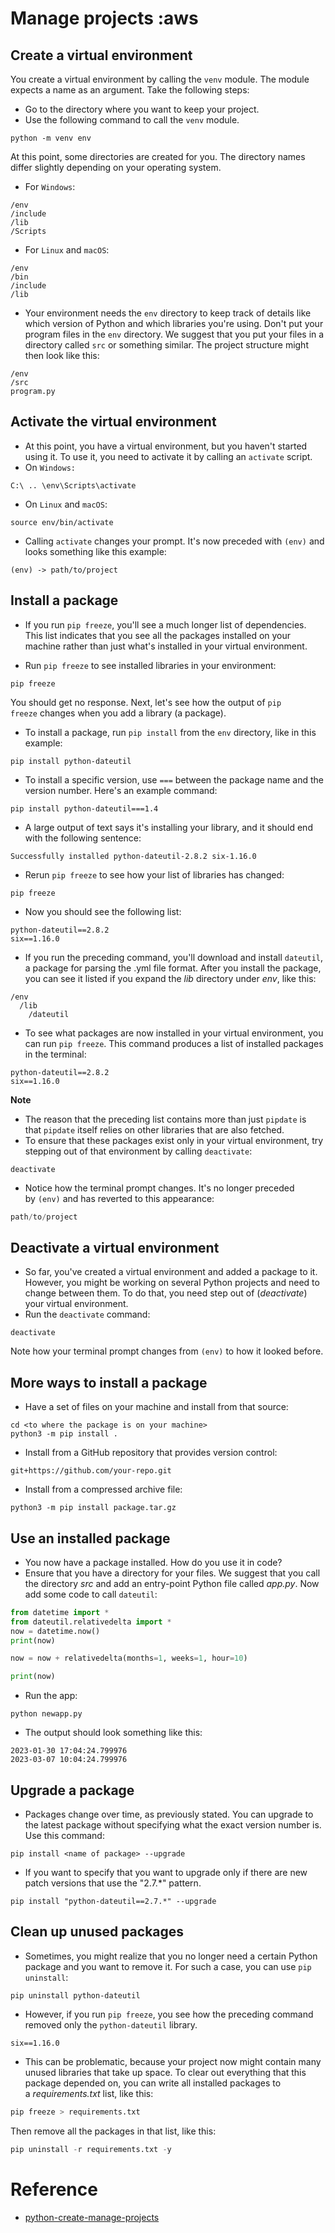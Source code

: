 # Manage projects :aws

## Create a virtual environment
You create a virtual environment by calling the `venv` module. The module expects a name as an argument.
Take the following steps:
- Go to the directory where you want to keep your project.
- Use the following command to call the `venv` module.
```shell
python -m venv env
```

At this point, some directories are created for you. The directory names differ slightly depending on your operating system.
- For `Windows`:
```shell
/env
/include
/lib
/Scripts
```

- For  `Linux` and `macOS`:
```shell
/env
/bin
/include
/lib
```

- Your environment needs the `env` directory to keep track of details like which version of Python and which libraries you're using. Don't put your program files in the `env` directory. We suggest that you put your files in a directory called `src` or something similar. The project structure might then look like this:
```shell
/env
/src
program.py  
```


## Activate the virtual environment
- At this point, you have a virtual environment, but you haven't started using it. To use it, you need to activate it by calling an `activate` script.
- On `Windows:`
```shell
C:\ .. \env\Scripts\activate
```

- On `Linux` and `macOS`:
```shell
source env/bin/activate
```

- Calling `activate` changes your prompt. It's now preceded with `(env)` and looks something like this example:
```shell
(env) -> path/to/project
```

## Install a package
- If you run `pip freeze`, you'll see a much longer list of dependencies. This list indicates that you see all the packages installed on your machine rather than just what's installed in your virtual environment.

- Run `pip freeze` to see installed libraries in your environment:
```shell
pip freeze
```
You should get no response. Next, let's see how the output of `pip freeze` changes when you add a library (a package).

- To install a package, run `pip install` from the `env` directory, like in this example:
```shell
pip install python-dateutil
```

- To install a specific version, use `===` between the package name and the version number. Here's an example command:
```shell
pip install python-dateutil===1.4
```

- A large output of text says it's installing your library, and it should end with the following sentence:
```shell
Successfully installed python-dateutil-2.8.2 six-1.16.0 
```

- Rerun `pip freeze` to see how your list of libraries has changed:
```shell
pip freeze
```

- Now you should see the following list:
```shell
python-dateutil==2.8.2
six==1.16.0
```

- If you run the preceding command, you'll download and install `dateutil`, a package for parsing the .yml file format. After you install the package, you can see it listed if you expand the _lib_ directory under _env_, like this:
```shell
/env
  /lib
    /dateutil
```

- To see what packages are now installed in your virtual environment, you can run `pip freeze`. This command produces a list of installed packages in the terminal:
```shell
python-dateutil==2.8.2
six==1.16.0
```

**Note**
- The reason that the preceding list contains more than just `pipdate` is that `pipdate` itself relies on other libraries that are also fetched.
- To ensure that these packages exist only in your virtual environment, try stepping out of that environment by calling `deactivate`:
```shell
deactivate
```

- Notice how the terminal prompt changes. It's no longer preceded by `(env)` and has reverted to this appearance:
```python
path/to/project
```


## Deactivate a virtual environment
- So far, you've created a virtual environment and added a package to it. However, you might be working on several Python projects and need to change between them. To do that, you need step out of (_deactivate_) your virtual environment.
- Run the `deactivate` command:
```shell
deactivate
```
Note how your terminal prompt changes from `(env)` to how it looked before.

## More ways to install a package
-   Have a set of files on your machine and install from that source:
```shell
cd <to where the package is on your machine>
python3 -m pip install .
```

-   Install from a GitHub repository that provides version control:
```shell
git+https://github.com/your-repo.git
```

-   Install from a compressed archive file:
```shell
python3 -m pip install package.tar.gz
```

## Use an installed package
- You now have a package installed. How do you use it in code?
- Ensure that you have a directory for your files. We suggest that you call the directory _src_ and add an entry-point Python file called _app.py_. Now add some code to call `dateutil`:
```python
from datetime import *
from dateutil.relativedelta import *
now = datetime.now()
print(now)

now = now + relativedelta(months=1, weeks=1, hour=10)

print(now)
```

- Run the app:
```shell
python newapp.py
```

- The output should look something like this:
```shell
2023-01-30 17:04:24.799976
2023-03-07 10:04:24.799976
```

## Upgrade a package
- Packages change over time, as previously stated. You can upgrade to the latest package without specifying what the exact version number is. Use this command:
```shell
pip install <name of package> --upgrade
```

- If you want to  specify that you want to upgrade only if there are new patch versions that use the "2.7.\*" pattern.
```shell
pip install "python-dateutil==2.7.*" --upgrade
```

## Clean up unused packages
- Sometimes, you might realize that you no longer need a certain Python package and you want to remove it. For such a case, you can use `pip uninstall`:
```shell
pip uninstall python-dateutil
```

- However, if you run `pip freeze`, you see how the preceding command removed only the `python-dateutil` library.
```shell
six==1.16.0
```

- This can be problematic, because your project now might contain many unused libraries that take up space. To clear out everything that this package depended on, you can write all installed packages to a _requirements.txt_ list, like this:
```python
pip freeze > requirements.txt
```

Then remove all the packages in that list, like this:
```python
pip uninstall -r requirements.txt -y
```

# Reference
- [python-create-manage-projects](https://learn.microsoft.com/en-us/training/modules/python-create-manage-projects/2-set-up-project)